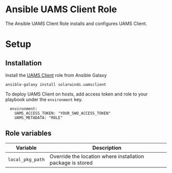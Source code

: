 # Ansible UAMS Client Role

The Ansible UAMS Client Role installs and configures UAMS Client.

# Setup
## Installation

Install the [UAMS Client](https://galaxy.ansible.com/solarwinds/uamsclient) role from Ansible Galaxy
```
ansible-galaxy install solarwinds.uamsclient
```

To deploy UAMS Client on hosts, add access token and role to your playbook under the `environment` key.

```
  environment:
    UAMS_ACCESS_TOKEN: "YOUR_SWO_ACCESS_TOKEN"
    UAMS_METADATA: "ROLE"
```

## Role variables

| Variable | Description |
| -------------------- | ----------------------------------------------------------- |
| `local_pkg_path`        | Override the location where installation package is stored |